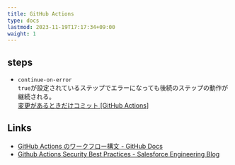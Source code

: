 ```yaml
---
title: GitHub Actions
type: docs
lastmod: 2023-11-19T17:17:34+09:00
waight: 1
---
```


## steps

- `continue-on-error`  
  `true`が設定されているステップでエラーになっても後続のステップの動作が継続される。  
  [変更があるときだけコミット [GitHub Actions]](https://zenn.dev/snowcait/articles/903d86d668fcb7)

## Links

- [GitHub Actions のワークフロー構文 - GitHub Docs](https://docs.github.com/ja/actions/using-workflows/workflow-syntax-for-github-actions)
- [Github Actions Security Best Practices - Salesforce Engineering Blog](https://engineering.salesforce.com/github-actions-security-best-practices-b8f9df5c75f5/)
